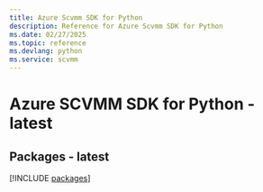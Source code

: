 ```yaml
---
title: Azure Scvmm SDK for Python
description: Reference for Azure Scvmm SDK for Python
ms.date: 02/27/2025
ms.topic: reference
ms.devlang: python
ms.service: scvmm
---
```

# Azure SCVMM SDK for Python - latest
## Packages - latest
[!INCLUDE [packages](scvmm-index.md)]